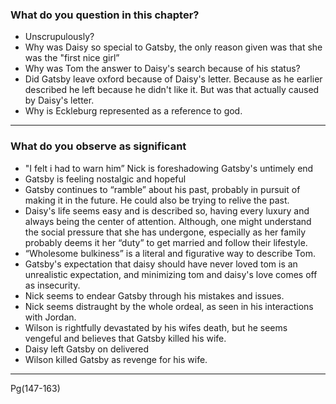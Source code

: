 

### What do you question in this chapter? 
- Unscrupulously?
- Why was Daisy so special to Gatsby, the only reason given was that she was the "first nice girl”
- Why was Tom the answer to Daisy's search because of his status?
- Did Gatsby leave oxford because of Daisy's letter. Because as he earlier described he left because he didn't like it. But was that actually caused by Daisy's letter.
- Why is Eckleburg represented as a reference to god.
---

### What do you observe as significant
- "I felt i had to warn him” Nick is foreshadowing Gatsby's untimely end  
- Gatsby is feeling nostalgic and hopeful 
- Gatsby continues to “ramble” about his past, probably in pursuit of making it in the future. He could also be trying to relive the past.
- Daisy's life seems easy and is described so, having every luxury and always being the center of attention. Although, one might understand the social pressure that she has undergone, especially as her family probably deems it her “duty” to get married and follow their lifestyle.
- “Wholesome bulkiness” is a literal and figurative way to describe Tom.
- Gatsby's expectation that daisy should have never loved tom is an unrealistic expectation, and minimizing tom and daisy's love comes off as insecurity.
- Nick seems to endear Gatsby through his mistakes and issues.
- Nick seems distraught by the whole ordeal, as seen in his interactions with Jordan.
- Wilson is rightfully devastated by his wifes death, but he seems vengeful and believes that Gatsby killed his wife.
- Daisy left Gatsby on delivered 
- Wilson killed Gatsby as revenge for his wife.

---
Pg(147-163)
